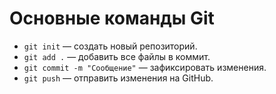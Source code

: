 # Основные команды Git   

- `git init` — создать новый репозиторий.  
- `git add .` — добавить все файлы в коммит.  
- `git commit -m "Сообщение"` — зафиксировать изменения.  
- `git push` — отправить изменения на GitHub.  
 